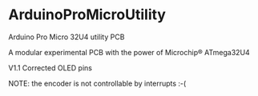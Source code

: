 # ArduinoProMicroUtility
Arduino Pro Micro 32U4 utility PCB

A modular experimental PCB with the power of Microchip® ATmega32U4

V1.1 Corrected OLED pins 

NOTE: the encoder is not controllable by interrupts :-(
